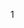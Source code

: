 1<!-- recherche avancaee  -->
<!-- perfection de page -->
<!-- list en tableaux  -->
<!-- card bien soigner  -->